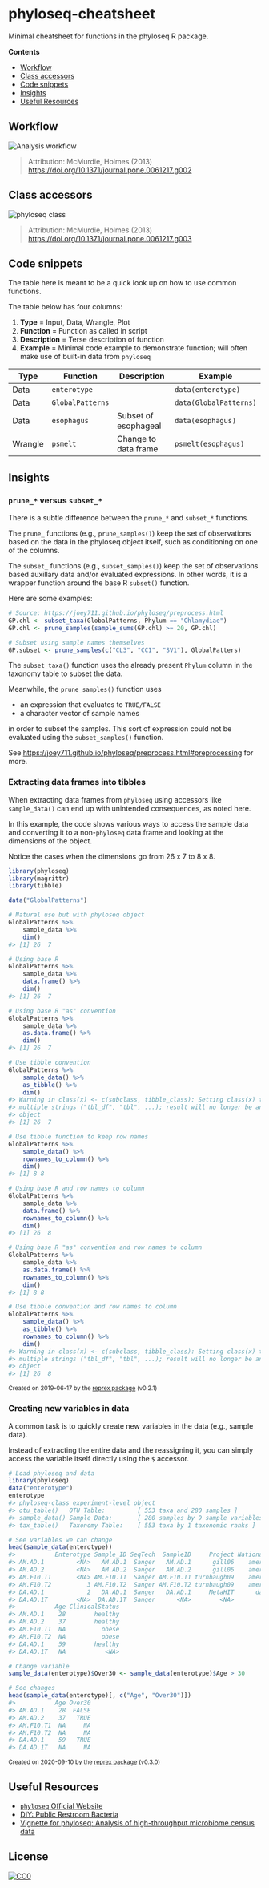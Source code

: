 # phyloseq-cheatsheet

Minimal cheatsheet for functions in the phyloseq R package.

**Contents**

- [Workflow](#workflow)
- [Class accessors](#class-accessors)
- [Code snippets](#code-snippets)
- [Insights](#insights)
- [Useful Resources](#useful-resources)


## Workflow

![Analysis workflow](./img/analysis_workflow.png)

> Attribution: McMurdie, Holmes (2013)
> https://doi.org/10.1371/journal.pone.0061217.g002


## Class accessors

![phyloseq class](./img/phyloseq_class.png)

> Attribution: McMurdie, Holmes (2013)
> https://doi.org/10.1371/journal.pone.0061217.g003


## Code snippets

The table here is meant to be a quick look up on how to use common functions.

The table below has four columns:

1. **Type** = Input, Data, Wrangle, Plot
2. **Function** = Function as called in script
3. **Description** = Terse description of function
4. **Example** = Minimal code example to demonstrate function; will often make
   use of built-in data from `phyloseq`

| Type    | Function         | Description          | Example                |
|---------|------------------|----------------------|------------------------|
| Data    | `enterotype`     |                      | `data(enterotype)`     |
| Data    | `GlobalPatterns` |                      | `data(GlobalPatterns)` |
| Data    | `esophagus`      | Subset of esophageal | `data(esophagus)`      |
| Wrangle | `psmelt`         | Change to data frame | `psmelt(esophagus)`    |


## Insights

### `prune_*` versus `subset_*`

There is a subtle difference between the `prune_*` and `subset_*` functions.

The `prune_` functions (e.g., `prune_samples()`) keep the set of observations based
on the data in the phyloseq object itself, such as conditioning on one of the
columns.

The `subset_` functions (e.g., `subset_samples()`) keep the set of observations based
auxillary data and/or evaluated expressions. In other words, it is a wrapper function
around the base R `subset()` function.

Here are some examples:

```r
# Source: https://joey711.github.io/phyloseq/preprocess.html
GP.chl <- subset_taxa(GlobalPatterns, Phylum == "Chlamydiae")
GP.chl <- prune_samples(sample_sums(GP.chl) >= 20, GP.chl)

# Subset using sample names themselves
GP.subset <- prune_samples(c("CL3", "CC1", "SV1"), GlobalPatters)
```

The `subset_taxa()` function uses the already present `Phylum` column in the taxonomy
table to subset the data. 

Meanwhile, the `prune_samples()` function uses

- an expression that evaluates to `TRUE/FALSE`
- a character vector of sample names

in order to subset the samples. This sort of expression
could not be evaluated using the `subset_samples()` function.

See https://joey711.github.io/phyloseq/preprocess.html#preprocessing for more.


### Extracting data frames into tibbles

When extracting data frames from `phyloseq` using accessors like `sample_data()` can
end up with unintended consequences, as noted here.

In this example, the code shows various ways to access the sample data and converting
it to a non-`phyloseq` data frame and looking at the dimensions of the object.

Notice the cases when the dimensions go from 26 x 7 to 8 x 8.

``` r
library(phyloseq)
library(magrittr)
library(tibble)

data("GlobalPatterns")

# Natural use but with phyloseq object
GlobalPatterns %>%
    sample_data %>%
    dim()
#> [1] 26  7

# Using base R
GlobalPatterns %>%
    sample_data %>%
    data.frame() %>%
    dim()
#> [1] 26  7

# Using base R "as" convention
GlobalPatterns %>%
    sample_data %>%
    as.data.frame() %>%
    dim()
#> [1] 26  7

# Use tibble convention
GlobalPatterns %>%
    sample_data() %>%
    as_tibble() %>%
    dim()
#> Warning in class(x) <- c(subclass, tibble_class): Setting class(x) to
#> multiple strings ("tbl_df", "tbl", ...); result will no longer be an S4
#> object
#> [1] 26  7

# Use tibble function to keep row names
GlobalPatterns %>%
    sample_data() %>%
    rownames_to_column() %>%
    dim()
#> [1] 8 8

# Using base R and row names to column
GlobalPatterns %>%
    sample_data %>%
    data.frame() %>%
    rownames_to_column() %>%
    dim()
#> [1] 26  8

# Using base R "as" convention and row names to column
GlobalPatterns %>%
    sample_data %>%
    as.data.frame() %>%
    rownames_to_column() %>%
    dim()
#> [1] 8 8

# Use tibble convention and row names to column
GlobalPatterns %>%
    sample_data() %>%
    as_tibble() %>%
    rownames_to_column() %>%
    dim()
#> Warning in class(x) <- c(subclass, tibble_class): Setting class(x) to
#> multiple strings ("tbl_df", "tbl", ...); result will no longer be an S4
#> object
#> [1] 26  8
```

<sup>Created on 2019-06-17 by the [reprex package](https://reprex.tidyverse.org) (v0.2.1)</sup>


### Creating new variables in data

A common task is to quickly create new variables in the data (e.g., sample data).

Instead of extracting the entire data and the reassigning it, you can simply access the variable itself directly using the `$` accessor.

``` r
# Load phyloseq and data
library(phyloseq)
data("enterotype")
enterotype
#> phyloseq-class experiment-level object
#> otu_table()   OTU Table:         [ 553 taxa and 280 samples ]
#> sample_data() Sample Data:       [ 280 samples by 9 sample variables ]
#> tax_table()   Taxonomy Table:    [ 553 taxa by 1 taxonomic ranks ]

# See variables we can change
head(sample_data(enterotype))
#>           Enterotype Sample_ID SeqTech  SampleID     Project Nationality Gender
#> AM.AD.1         <NA>   AM.AD.1  Sanger   AM.AD.1      gill06    american      F
#> AM.AD.2         <NA>   AM.AD.2  Sanger   AM.AD.2      gill06    american      M
#> AM.F10.T1       <NA> AM.F10.T1  Sanger AM.F10.T1 turnbaugh09    american      F
#> AM.F10.T2          3 AM.F10.T2  Sanger AM.F10.T2 turnbaugh09    american      F
#> DA.AD.1            2   DA.AD.1  Sanger   DA.AD.1     MetaHIT      danish      F
#> DA.AD.1T        <NA>  DA.AD.1T  Sanger      <NA>        <NA>        <NA>   <NA>
#>           Age ClinicalStatus
#> AM.AD.1    28        healthy
#> AM.AD.2    37        healthy
#> AM.F10.T1  NA          obese
#> AM.F10.T2  NA          obese
#> DA.AD.1    59        healthy
#> DA.AD.1T   NA           <NA>

# Change variable
sample_data(enterotype)$Over30 <- sample_data(enterotype)$Age > 30

# See changes
head(sample_data(enterotype)[, c("Age", "Over30")])
#>           Age Over30
#> AM.AD.1    28  FALSE
#> AM.AD.2    37   TRUE
#> AM.F10.T1  NA     NA
#> AM.F10.T2  NA     NA
#> DA.AD.1    59   TRUE
#> DA.AD.1T   NA     NA
```

<sup>Created on 2020-09-10 by the [reprex package](https://reprex.tidyverse.org) (v0.3.0)</sup>


## Useful Resources

- [`phyloseq` Official Website](https://joey711.github.io/phyloseq/index.html)
- [DIY: Public Restroom Bacteria](http://joey711.github.io/phyloseq-demo/Restroom-Biogeography)
- [Vignette for phyloseq: Analysis of high-throughput microbiome census data](https://www.bioconductor.org/packages/devel/bioc/vignettes/phyloseq/inst/doc/phyloseq-analysis.html)


## License

[![CC0](http://mirrors.creativecommons.org/presskit/buttons/88x31/svg/cc-zero.svg)](https://creativecommons.org/publicdomain/zero/1.0/)

